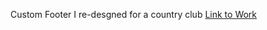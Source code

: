 Custom Footer I re-desgned for a country club
[Link to Work](https://university-club-footer.netlify.app/)

